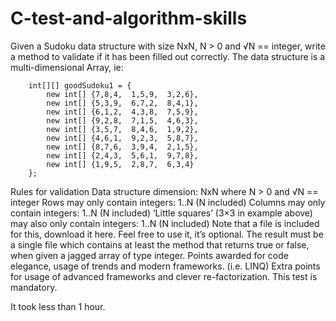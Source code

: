 # C-test-and-algorithm-skills
Given a Sudoku data structure with size NxN, N > 0 and √N == integer, write a method to validate if it has been filled out correctly. The data structure is a multi-dimensional Array, ie:

        int[][] goodSudoku1 = {
            new int[] {7,8,4,  1,5,9,  3,2,6},
            new int[] {5,3,9,  6,7,2,  8,4,1},
            new int[] {6,1,2,  4,3,8,  7,5,9},
            new int[] {9,2,8,  7,1,5,  4,6,3},
            new int[] {3,5,7,  8,4,6,  1,9,2},
            new int[] {4,6,1,  9,2,3,  5,8,7},
            new int[] {8,7,6,  3,9,4,  2,1,5},
            new int[] {2,4,3,  5,6,1,  9,7,8},
            new int[] {1,9,5,  2,8,7,  6,3,4}
        };
Rules for validation Data structure dimension: NxN where N > 0 and √N == integer Rows may only contain integers: 1..N (N included) Columns may only contain integers: 1..N (N included) ‘Little squares’ (3×3 in example above) may also only contain integers: 1..N (N included) Note that a file is included for this, download it here. Feel free to use it, it’s optional. The result must be a single file which contains at least the method that returns true or false, when given a jagged array of type integer. Points awarded for code elegance, usage of trends and modern frameworks. (i.e. LINQ) Extra points for usage of advanced frameworks and clever re-factorization. This test is mandatory.

It took less than 1 hour.
